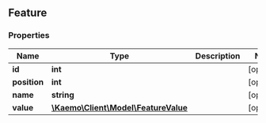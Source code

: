 ## Feature

### Properties
Name | Type | Description | Notes
------------ | ------------- | ------------- | -------------
**id** | **int** |  | [optional] 
**position** | **int** |  | [optional] 
**name** | **string** |  | [optional] 
**value** | [**\Kaemo\Client\Model\FeatureValue**](#FeatureValue) |  | [optional] 



